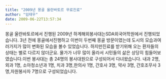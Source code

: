```yaml
---
title: "2009년 몽골 울란바토르 무료진료"
author: "임태우"
date: 2009-06-22T13:57:34
---
```


몽골 울란바토르에서 진행된 2009년 하계해외봉사대는SDA외국어학원에서 진행되었습니다. 3년 전에 몽골에서진행하고 이번이 두번째 몽골 방문이였는데 도시의 모습과여러가지가 많이 변화된 모습을 볼수 있었습니다. 하지만진료를 받기위해 오는 환자들의 상태는 별로 다르지 않더군요. 물가가 너무 많이 올라서 시민들의 삶은 상당히 힘들어보였습니다.이번 봉사대는 총 24명의 봉사대원으로 구성되어서 다녀왔습니다. 내과 2명, 외과 1명, 소아청소년과 1명, 치과 3명,한의사 1명, 간호사 3명, 약사 3명, 간호조무사 3명,자원봉사자 7명으로 구성되었습니다.
